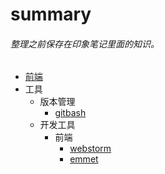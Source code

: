 # summary
###### 整理之前保存在印象笔记里面的知识。
* [前端](frontEnd/README.md "前端页面")
* 工具
  * 版本管理
    * [gitbash](tools/gitbash.md)
  * 开发工具
    * 前端
      * [webstorm](tools/frontEnd/webstorm.md)
      * [emmet](tools/frontEnd/emmet.md)